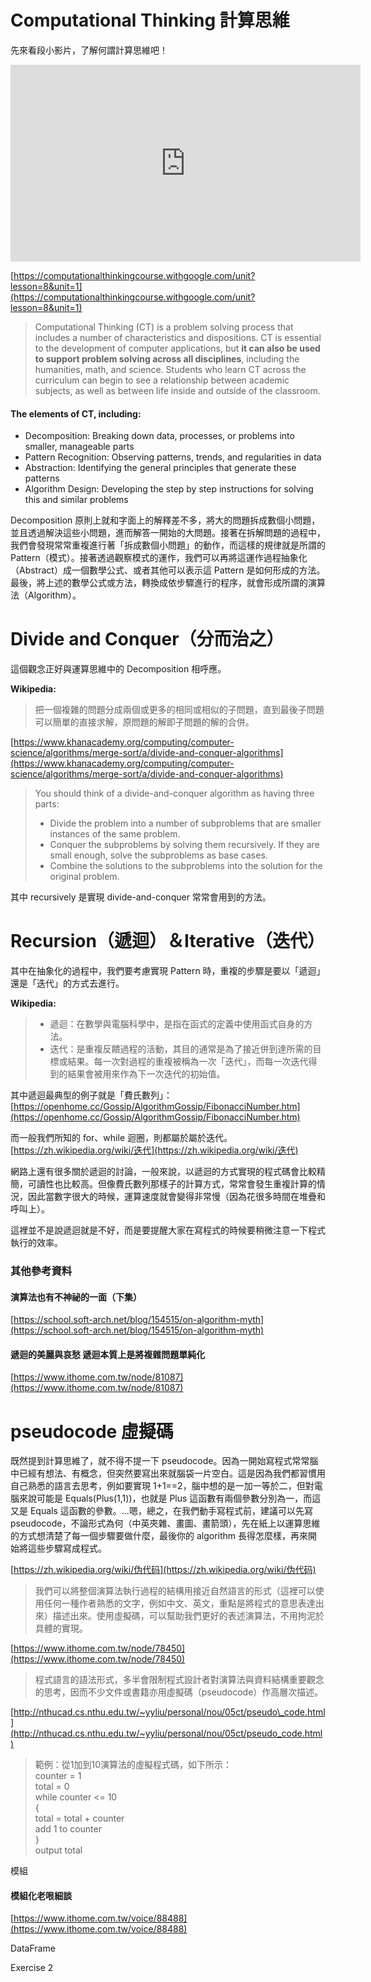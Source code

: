 # Computational Thinking 計算思維

先來看段小影片，了解何謂計算思維吧！

<iframe width="560" height="315" src="https://www.youtube.com/embed/ApvNdzyvGFA" frameborder="0" allowfullscreen></iframe>

[https://computationalthinkingcourse.withgoogle.com/unit?lesson=8&unit=1](https://computationalthinkingcourse.withgoogle.com/unit?lesson=8&unit=1)

> Computational Thinking \(CT\) is a problem solving process that includes a number of characteristics and dispositions. CT is essential to the development of computer applications, but **it can also be used to support problem solving across all disciplines**, including the humanities, math, and science. Students who learn CT across the curriculum can begin to see a relationship between academic subjects, as well as between life inside and outside of the classroom.

#### The elements of CT, including:

* Decomposition: Breaking down data, processes, or problems into smaller, manageable parts
* Pattern Recognition: Observing patterns, trends, and regularities in data
* Abstraction: Identifying the general principles that generate these patterns
* Algorithm Design: Developing the step by step instructions for solving this and similar problems

Decomposition 原則上就和字面上的解釋差不多，將大的問題拆成數個小問題，並且透過解決這些小問題，進而解答一開始的大問題。接著在拆解問題的過程中，我們會發現常常重複進行著「拆成數個小問題」的動作，而這樣的規律就是所謂的 Pattern（模式）。接著透過觀察模式的運作，我們可以再將這運作過程抽象化（Abstract）成一個數學公式、或者其他可以表示這 Pattern 是如何形成的方法。最後，將上述的數學公式或方法，轉換成依步驟進行的程序，就會形成所謂的演算法（Algorithm）。

# Divide and Conquer（分而治之）

這個觀念正好與運算思維中的 Decomposition 相呼應。

**Wikipedia:**

> 把一個複雜的問題分成兩個或更多的相同或相似的子問題，直到最後子問題可以簡單的直接求解，原問題的解即子問題的解的合併。

[https://www.khanacademy.org/computing/computer-science/algorithms/merge-sort/a/divide-and-conquer-algorithms](https://www.khanacademy.org/computing/computer-science/algorithms/merge-sort/a/divide-and-conquer-algorithms)

> You should think of a divide-and-conquer algorithm as having three parts:
>
> * Divide the problem into a number of subproblems that are smaller instances of the same problem.
> * Conquer the subproblems by solving them recursively. If they are small enough, solve the subproblems as base cases.
> * Combine the solutions to the subproblems into the solution for the original problem.

其中 recursively 是實現 divide-and-conquer 常常會用到的方法。

# Recursion（遞迴）＆Iterative（迭代）

其中在抽象化的過程中，我們要考慮實現 Pattern 時，重複的步驟是要以「遞迴」還是「迭代」的方式去進行。

**Wikipedia:**

> * 遞迴：在數學與電腦科學中，是指在函式的定義中使用函式自身的方法。 
> * 迭代：是重複反饋過程的活動，其目的通常是為了接近併到達所需的目標或結果。每一次對過程的重複被稱為一次「迭代」，而每一次迭代得到的結果會被用來作為下一次迭代的初始值。

其中遞迴最典型的例子就是「費氏數列」：  
[https://openhome.cc/Gossip/AlgorithmGossip/FibonacciNumber.htm](https://openhome.cc/Gossip/AlgorithmGossip/FibonacciNumber.htm)

而一般我們所知的 for、while 迴圈，則都屬於屬於迭代。  
[https://zh.wikipedia.org/wiki/迭代](https://zh.wikipedia.org/wiki/迭代)

網路上還有很多關於遞迴的討論，一般來說，以遞迴的方式實現的程式碼會比較精簡，可讀性也比較高。但像費氏數列那樣子的計算方式，常常會發生重複計算的情況，因此當數字很大的時候，運算速度就會變得非常慢（因為花很多時間在堆疊和呼叫上）。

這裡並不是說遞迴就是不好，而是要提醒大家在寫程式的時候要稍微注意一下程式執行的效率。

### 其他參考資料

#### 演算法也有不神祕的一面（下集）

[https://school.soft-arch.net/blog/154515/on-algorithm-myth](https://school.soft-arch.net/blog/154515/on-algorithm-myth)

#### 遞迴的美麗與哀愁 遞迴本質上是將複雜問題單純化

[https://www.ithome.com.tw/node/81087](https://www.ithome.com.tw/node/81087)

# pseudocode 虛擬碼

既然提到計算思維了，就不得不提一下 pseudocode。因為一開始寫程式常常腦中已經有想法、有概念，但突然要寫出來就腦袋一片空白。這是因為我們都習慣用自己熟悉的語言去思考，例如要實現 1+1==2，腦中想的是一加一等於二，但對電腦來說可能是 Equals\(Plus\(1,1\)\)，也就是 Plus 這函數有兩個參數分別為一，而這又是 Equals 這函數的參數。...嗯，總之，在我們動手寫程式前，建議可以先寫 pseudocode，不論形式為何（中英夾雜、畫圖、畫箭頭），先在紙上以運算思維的方式想清楚了每一個步驟要做什麼，最後你的 algorithm 長得怎麼樣，再來開始將這些步驟寫成程式。

[https://zh.wikipedia.org/wiki/伪代码](https://zh.wikipedia.org/wiki/伪代码)

> 我們可以將整個演算法執行過程的結構用接近自然語言的形式（這裡可以使用任何一種作者熟悉的文字，例如中文、英文，重點是將程式的意思表達出來）描述出來。使用虛擬碼，可以幫助我們更好的表述演算法，不用拘泥於具體的實現。

[https://www.ithome.com.tw/node/78450](https://www.ithome.com.tw/node/78450)

> 程式語言的語法形式，多半會限制程式設計者對演算法與資料結構重要觀念的思考，因而不少文件或書籍亦用虛擬碼（pseudocode）作高層次描述。

[http://nthucad.cs.nthu.edu.tw/~yyliu/personal/nou/05ct/pseudo\_code.html](http://nthucad.cs.nthu.edu.tw/~yyliu/personal/nou/05ct/pseudo_code.html)

> 範例：從1加到10演算法的虛擬程式碼，如下所示：  
> counter = 1  
> total = 0  
> while counter &lt;= 10  
> {  
>   total = total + counter  
>   add 1 to counter  
> }  
> output total

模組

#### 模組化老哏細談

[https://www.ithome.com.tw/voice/88488](https://www.ithome.com.tw/voice/88488)

DataFrame

Exercise 2

